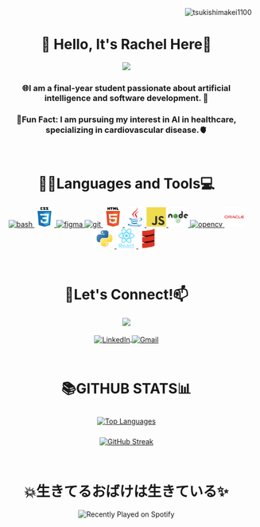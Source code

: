 <p align="right"> 
  <img src="https://komarev.com/ghpvc/?username=tsukishimakei011&label=Profile%20views&color=0e75b6&style=flat" alt="tsukishimakei1100" /> 
</p>
<h1 align=center>💖 Hello, It's Rachel Here👋</h1>
<p align ="center"><img src=https://github.com/user-attachments/assets/8ac8b8d2-a9ab-40c0-9b56-e2799f7f8915
height =250></p>
<h3 align ="center">🌐I am a final-year student passionate about artificial intelligence and software development. 🤖  </h3>
<h3 align ="center">🩻Fun Fact: I am pursuing my interest in AI in healthcare, specializing in cardiovascular disease.🫀</h3> 
<br>

<h1 align="center"> 👩‍💻Languages and Tools💻</h1>
<p align ="center"> <a href="https://www.gnu.org/software/bash/" target="_blank" rel="noreferrer"> <img src="https://www.vectorlogo.zone/logos/gnu_bash/gnu_bash-icon.svg" alt="bash" width="40" height="40"/> </a> <a href="https://www.w3schools.com/css/" target="_blank" rel="noreferrer"> <img src="https://raw.githubusercontent.com/devicons/devicon/master/icons/css3/css3-original-wordmark.svg" alt="css3" width="40" height="40"/> </a> <a href="https://www.figma.com/" target="_blank" rel="noreferrer"> <img src="https://www.vectorlogo.zone/logos/figma/figma-icon.svg" alt="figma" width="40" height="40"/> </a> <a href="https://git-scm.com/" target="_blank" rel="noreferrer"> <img src="https://www.vectorlogo.zone/logos/git-scm/git-scm-icon.svg" alt="git" width="40" height="40"/> </a> <a href="https://www.w3.org/html/" target="_blank" rel="noreferrer"> <img src="https://raw.githubusercontent.com/devicons/devicon/master/icons/html5/html5-original-wordmark.svg" alt="html5" width="40" height="40"/> </a> <a href="https://www.java.com" target="_blank" rel="noreferrer"> <img src="https://raw.githubusercontent.com/devicons/devicon/master/icons/java/java-original.svg" alt="java" width="40" height="40"/> </a> <a href="https://developer.mozilla.org/en-US/docs/Web/JavaScript" target="_blank" rel="noreferrer"> <img src="https://raw.githubusercontent.com/devicons/devicon/master/icons/javascript/javascript-original.svg" alt="javascript" width="40" height="40"/> </a> <a href="https://nodejs.org" target="_blank" rel="noreferrer"> <img src="https://raw.githubusercontent.com/devicons/devicon/master/icons/nodejs/nodejs-original-wordmark.svg" alt="nodejs" width="40" height="40"/> </a> <a href="https://opencv.org/" target="_blank" rel="noreferrer"> <img src="https://www.vectorlogo.zone/logos/opencv/opencv-icon.svg" alt="opencv" width="40" height="40"/> </a> <a href="https://www.oracle.com/" target="_blank" rel="noreferrer"> <img src="https://raw.githubusercontent.com/devicons/devicon/master/icons/oracle/oracle-original.svg" alt="oracle" width="40" height="40"/> </a> <a href="https://www.python.org" target="_blank" rel="noreferrer"> <img src="https://raw.githubusercontent.com/devicons/devicon/master/icons/python/python-original.svg" alt="python" width="40" height="40"/> </a> <a href="https://reactjs.org/" target="_blank" rel="noreferrer"> <img src="https://raw.githubusercontent.com/devicons/devicon/master/icons/react/react-original-wordmark.svg" alt="react" width="40" height="40"/> </a> <a href="https://www.scala-lang.org" target="_blank" rel="noreferrer"> <img src="https://raw.githubusercontent.com/devicons/devicon/master/icons/scala/scala-original.svg" alt="scala" width="40" height="40"/> </a>
</p>

<br>
<h1 align="center">👯Let's Connect!📫 </h1>
<p align ="center"><img src=https://github.com/user-attachments/assets/6ce8d80a-f061-4f63-a3a1-f35c4f1a63c3
height =250 ></p>
<p align ="center"> <a href="https://www.linkedin.com/in/lam-hui-theng-559413211/" target="blank">
    <img style="vertical-align: middle; height: 40px;" src="https://img.shields.io/badge/LinkedIn-0A66C2?style=for-the-badge&logo=linkedin&logoColor=white" alt="LinkedIn" />
  </a>
  <a href="mailto:lamhuitheng@gmail.com" target="blank">
    <img style="vertical-align: middle; height: 40px;" src="https://img.shields.io/badge/Gmail-D14836?style=for-the-badge&logo=gmail&logoColor=white" alt="Gmail"/>
  </a></p>

<br>
<h1 align="center">📚GITHUB STATS📊 </h1> 
<p align="center">
  <a href="https://github.com/tsukishimakei011/github-readme-stats">
    <img src="https://github-readme-stats.vercel.app/api/top-langs/?username=tsukishimakei011&layout=compact&bg_color=000000&border_color=ffffff&text_color=ffffff&hide=HTML&langs_count=6&border_radius=10&size_weight=0.5&count_weight=0.5&exclude_repo=github-readme-stats" alt="Top Languages" style="margin: 10px;" />
  </a>
</p>

<p align="center">
  <a href="https://git.io/streak-stats">
    <img src="http://github-readme-streak-stats.herokuapp.com?user=tsukishimakei011&theme=dracula&date_format=j%20M%5B%20Y%5D" alt="GitHub Streak" />
  </a>
</p>

<br>
<h1 align="center">💥生きてるおばけは生きている✨</h1>
<p align="center">
   <img src="https://spotify-recently-played-readme.vercel.app/api?user=53lfwxuosptx5np3q83jvy30x" alt="Recently Played on Spotify" />

</p>
